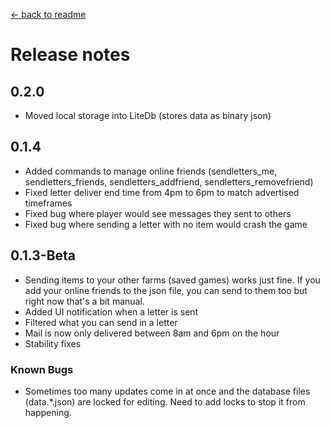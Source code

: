 ﻿[← back to readme](readme.md)

# Release notes
## 0.2.0
* Moved local storage into LiteDb (stores data as binary json)

## 0.1.4
* Added commands to manage online friends (sendletters_me, sendletters_friends, sendletters_addfriend, sendletters_removefriend)
* Fixed letter deliver end time from 4pm to 6pm to match advertised timeframes
* Fixed bug where player would see messages they sent to others
* Fixed bug where sending a letter with no item would crash the game

## 0.1.3-Beta
* Sending items to your other farms (saved games) works just fine. If you add your online friends to the json file, you can send to them too but right now that's a bit manual.
* Added UI notification when a letter is sent
* Filtered what you can send in a letter
* Mail is now only delivered between 8am and 6pm on the hour
* Stability fixes

### Known Bugs
* Sometimes too many updates come in at once and the database files (data.*.json) are locked for editing. Need to add locks to stop it from happening.
